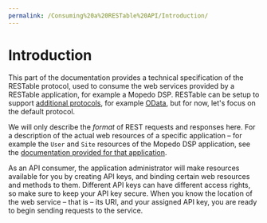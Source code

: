```yaml
---
permalink: /Consuming%20a%20RESTable%20API/Introduction/
---
```


# Introduction

This part of the documentation provides a technical specification of the RESTable protocol, used to consume the web services provided by a RESTable application, for example a Mopedo DSP. RESTable can be setup to support [additional protocols](../../Developing%20a%20RESTable%20API/Protocol%20providers), for example [OData](https://github.com/Mopedo/RESTable.OData), but for now, let's focus on the default protocol.

We will only describe the _format_ of REST requests and responses here. For a description of the actual web resources of a specific application – for example the `User` and `Site` resources of the Mopedo DSP application, see the [documentation provided for that application](../../../Mopedo%20DSP/Developer%20guides/API%20reference/API%20reference%20overview).

As an API consumer, the application administrator will make resources available for you by creating API keys, and binding certain web resources and methods to them. Different API keys can have different access rights, so make sure to keep your API key secure. When you know the location of the web service – that is – its URI, and your assigned API key, you are ready to begin sending requests to the service.

